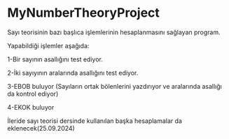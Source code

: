 # MyNumberTheoryProject
 Sayı teorisinin bazı başlıca işlemlerinin hesaplanmasını sağlayan program.
 
 Yapabildiği işlemler aşağıda:
 
 1-Bir sayının asallığını test ediyor.
 
 2-İki sayıyının aralarında asallığını test ediyor.
 
 3-EBOB buluyor (Sayıların ortak bölenlerini yazdırıyor ve aralarında asallığı da kontrol ediyor) 
 
 4-EKOK buluyor
 
 İleride sayı teorisi dersinde kullanılan başka hesaplamalar da eklenecek(25.09.2024)
